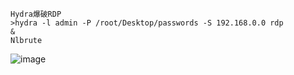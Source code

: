 	Hydra爆破RDP
	>hydra -l admin -P /root/Desktop/passwords -S 192.168.0.0 rdp
	&
	Nlbrute
![image](/assets/Pentest_Note/master/img/160.png)
